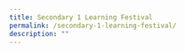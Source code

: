 ```yaml
---
title: Secondary 1 Learning Festival
permalink: /secondary-1-learning-festival/
description: ""
---
```

